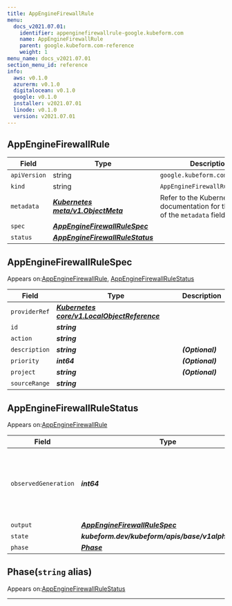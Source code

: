 ```yaml
---
title: AppEngineFirewallRule
menu:
  docs_v2021.07.01:
    identifier: appenginefirewallrule-google.kubeform.com
    name: AppEngineFirewallRule
    parent: google.kubeform.com-reference
    weight: 1
menu_name: docs_v2021.07.01
section_menu_id: reference
info:
  aws: v0.1.0
  azurerm: v0.1.0
  digitalocean: v0.1.0
  google: v0.1.0
  installer: v2021.07.01
  linode: v0.1.0
  version: v2021.07.01
---
```


## AppEngineFirewallRule
| Field | Type | Description |
| ------ | ----- | ----------- |
| `apiVersion` | string | `google.kubeform.com/v1alpha1` |
|    `kind` | string | `AppEngineFirewallRule` |
| `metadata` | ***[Kubernetes meta/v1.ObjectMeta](https://v1-18.docs.kubernetes.io/docs/reference/generated/kubernetes-api/v1.18/#objectmeta-v1-meta)***|Refer to the Kubernetes API documentation for the fields of the `metadata` field.|
| `spec` | ***[AppEngineFirewallRuleSpec](#appenginefirewallrulespec)***||
| `status` | ***[AppEngineFirewallRuleStatus](#appenginefirewallrulestatus)***||
## AppEngineFirewallRuleSpec

Appears on:[AppEngineFirewallRule](#appenginefirewallrule), [AppEngineFirewallRuleStatus](#appenginefirewallrulestatus)

| Field | Type | Description |
| ------ | ----- | ----------- |
| `providerRef` | ***[Kubernetes core/v1.LocalObjectReference](https://v1-18.docs.kubernetes.io/docs/reference/generated/kubernetes-api/v1.18/#localobjectreference-v1-core)***||
| `id` | ***string***||
| `action` | ***string***||
| `description` | ***string***| ***(Optional)*** |
| `priority` | ***int64***| ***(Optional)*** |
| `project` | ***string***| ***(Optional)*** |
| `sourceRange` | ***string***||
## AppEngineFirewallRuleStatus

Appears on:[AppEngineFirewallRule](#appenginefirewallrule)

| Field | Type | Description |
| ------ | ----- | ----------- |
| `observedGeneration` | ***int64***| ***(Optional)*** Resource generation, which is updated on mutation by the API Server.|
| `output` | ***[AppEngineFirewallRuleSpec](#appenginefirewallrulespec)***| ***(Optional)*** |
| `state` | ***kubeform.dev/kubeform/apis/base/v1alpha1.State***| ***(Optional)*** |
| `phase` | ***[Phase](#phase)***| ***(Optional)*** |
## Phase(`string` alias)

Appears on:[AppEngineFirewallRuleStatus](#appenginefirewallrulestatus)

---
